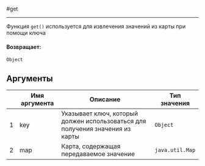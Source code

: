 #get

---

Функция `get()` используется для извлечения значений из карты при помощи ключа

#### Возвращает:

`Object`

## Аргументы

|  | Имя аргумента | Описание | Тип значения |
| --- | --- | --- | --- |
| 1 | key | Указывает ключ, который должен использоваться для получения значения из карты | `Object` |
| 2 | map | Карта, содержащая передаваемое значение | `java.util.Map` |

